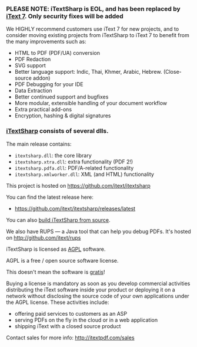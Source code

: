 ### **PLEASE NOTE: iTextSharp is EOL, and has been replaced by [iText 7][itext7]. Only security fixes will be added**
 
We HIGHLY recommend customers use iText 7 for new projects, and to consider moving existing projects from iTextSharp to iText 7 to benefit from the many improvements such as:
 
- HTML to PDF (PDF/UA) conversion
- PDF Redaction
- SVG support
- Better language support: Indic, Thai, Khmer, Arabic, Hebrew. (Close-source addon)
- PDF Debugging for your IDE
- Data Extraction
- Better continued support and bugfixes
- More modular, extensible handling of your document workflow
- Extra practical add-ons
- Encryption, hashing & digital signatures


### [iTextSharp][itext] consists of several dlls.

The main release contains:
- ```itextsharp.dll```: the core library
- ```itextsharp.xtra.dll```: extra functionality (PDF 2!)
- ```itextsharp.pdfa.dll```: PDF/A-related functionality
- ```itextsharp.xmlworker.dll```: XML (and HTML) functionality

This project is hosted on https://github.com/itext/itextsharp

You can find the latest release here:
- https://github.com/itext/itextsharp/releases/latest

You can also [build iTextSharp from source][building].

We also have RUPS — a Java tool that can help you debug PDFs. It's hosted on http://github.com/itext/rups

iTextSharp is licensed as [AGPL][agpl] software.

AGPL is a free / open source software license.

This doesn't mean the software is [gratis][gratis]!

Buying a license is mandatory as soon as you develop commercial activities
distributing the iText software inside your product or deploying it on a network
without disclosing the source code of your own applications under the AGPL license.
These activities include:
- offering paid services to customers as an ASP
- serving PDFs on the fly in the cloud or in a web application
- shipping iText with a closed source product

Contact sales for more info: http://itextpdf.com/sales

[agpl]: LICENSE.md
[building]: BUILDING.md
[gratis]: https://en.wikipedia.org/wiki/Gratis_versus_libre
[itext]: http://itextpdf.com/
[itext7]: https://github.com/itext/itext7-dotnet
